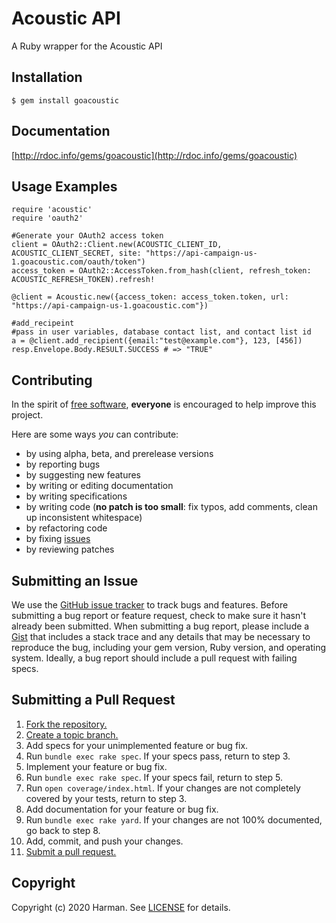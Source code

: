 # Acoustic API
A Ruby wrapper for the Acoustic API

## Installation

    $ gem install goacoustic

## Documentation

[http://rdoc.info/gems/goacoustic](http://rdoc.info/gems/goacoustic)


## Usage Examples
    require 'acoustic'
    require 'oauth2'

    #Generate your OAuth2 access token
    client = OAuth2::Client.new(ACOUSTIC_CLIENT_ID, ACOUSTIC_CLIENT_SECRET, site: "https://api-campaign-us-1.goacoustic.com/oauth/token")
    access_token = OAuth2::AccessToken.from_hash(client, refresh_token: ACOUSTIC_REFRESH_TOKEN).refresh!

    @client = Acoustic.new({access_token: access_token.token, url: "https://api-campaign-us-1.goacoustic.com"})

    #add_recipeint
    #pass in user variables, database contact list, and contact list id
    a = @client.add_recipient({email:"test@example.com"}, 123, [456])
    resp.Envelope.Body.RESULT.SUCCESS # => "TRUE"

## Contributing
In the spirit of [free software][free-sw], **everyone** is encouraged to help improve
this project.

[free-sw]: http://www.fsf.org/licensing/essays/free-sw.html

Here are some ways *you* can contribute:

* by using alpha, beta, and prerelease versions
* by reporting bugs
* by suggesting new features
* by writing or editing documentation
* by writing specifications
* by writing code (**no patch is too small**: fix typos, add comments, clean up
  inconsistent whitespace)
* by refactoring code
* by fixing [issues][]
* by reviewing patches

[issues]: http://github.com/harman-signal-processing/goacoustic/issues

## Submitting an Issue
We use the [GitHub issue tracker][issues] to track bugs and features. Before
submitting a bug report or feature request, check to make sure it hasn't
already been submitted. When submitting a bug report, please include a [Gist][]
that includes a stack trace and any details that may be necessary to reproduce
the bug, including your gem version, Ruby version, and operating system.
Ideally, a bug report should include a pull request with failing specs.

[gist]: https://gist.github.com/

## Submitting a Pull Request
1. [Fork the repository.][fork]
2. [Create a topic branch.][branch]
3. Add specs for your unimplemented feature or bug fix.
4. Run `bundle exec rake spec`. If your specs pass, return to step 3.
5. Implement your feature or bug fix.
6. Run `bundle exec rake spec`. If your specs fail, return to step 5.
7. Run `open coverage/index.html`. If your changes are not completely covered
   by your tests, return to step 3.
8. Add documentation for your feature or bug fix.
9. Run `bundle exec rake yard`. If your changes are not 100% documented, go
   back to step 8.
10. Add, commit, and push your changes.
11. [Submit a pull request.][pr]

[fork]: http://help.github.com/fork-a-repo/
[branch]: http://learn.github.com/p/branching.html
[pr]: http://help.github.com/send-pull-requests/

## Copyright
Copyright (c) 2020 Harman. See [LICENSE][] for details.

[license]: https://github.com/harman-signal-processing/goacoustic/blob/master/LICENSE.md

